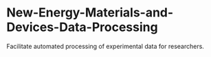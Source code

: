 # New-Energy-Materials-and-Devices-Data-Processing
Facilitate automated processing of experimental data for researchers.
